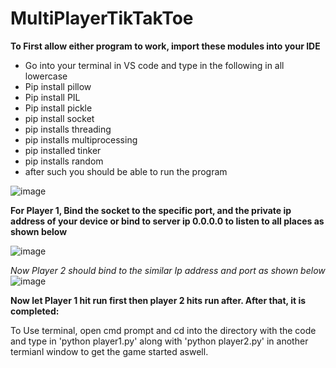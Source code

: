 # MultiPlayerTikTakToe
**To First allow either program to work, import these modules into your IDE**
- 	Go into your terminal in VS code and type in the following in all lowercase
- 	Pip install pillow
- 	Pip install PIL
- 	Pip install pickle
-  pip install socket
-  pip installs threading
-  pip installs multiprocessing
-  pip installed tinker
-  pip installs random
-  after such you should be able to run the program

![image](https://github.com/user-attachments/assets/6a5f9241-54fe-4d45-a8f7-cb2d6accf00a)

**For Player 1, Bind the socket to the specific port, and the private ip address of your device or bind to server ip 0.0.0.0 to listen to all places as shown below**

![image](https://github.com/user-attachments/assets/d642a0ed-1c5c-46ce-81f9-fedb9150a5a0)


*Now Player 2 should bind to the similar Ip address and port as shown below*
![image](https://github.com/user-attachments/assets/e67a0ae3-f4de-4f7b-bde5-ef04685efad9)

**Now let Player 1 hit run first then player 2 hits run after. After that, it is completed:**

To Use terminal, open cmd prompt and cd into the directory with the code and type in 'python player1.py' along with 'python player2.py' in another termianl window to get the game started aswell.
